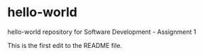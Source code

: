 # hello-world
hello-world repository for Software Development - Assignment 1

This is the first edit to the README file. 
